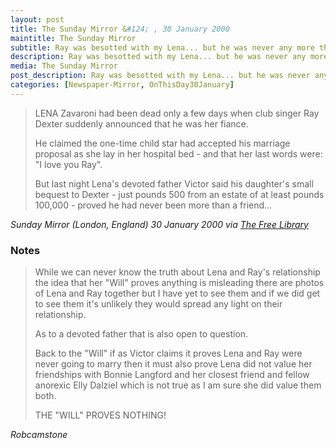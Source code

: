 ```yaml
---
layout: post
title: The Sunday Mirror &#124; , 30 January 2000
maintitle: The Sunday Mirror
subtitle: Ray was besotted with my Lena... but he was never any more than her friend; Father says her will proves she never planned to marry singer
description: Ray was besotted with my Lena... but he was never any more than her friend; Father says her will proves she never planned to marry singer.
media: The Sunday Mirror
post_description: Ray was besotted with my Lena... but he was never any more than her friend; Father says her will proves she never planned to marry singer.
categories: [Newspaper-Mirror, OnThisDay30January]
---
```


> LENA Zavaroni had been dead only a few days when club singer Ray Dexter suddenly announced that he was her fiance.
>
> He claimed the one-time child star had accepted his marriage proposal as she lay in her hospital bed - and that her last words were: &quot;I love you Ray&quot;.
>
> But last night Lena's devoted father Victor said his daughter's small bequest to Dexter - just pounds 500 from an estate of at least pounds 100,000 - proved he had never been more than a friend...

<cite>Sunday Mirror (London, England) 30 January 2000 via [The Free Library](http://bit.ly/TFL-LZ-2000-01-30)</cite>

### Notes
> While we can never know the truth about Lena and Ray's relationship the idea that her "Will" proves anything is misleading there are photos of Lena and Ray together but I have yet to see them and if we did get to see them it's unlikely they would spread any light on their relationship.
>
> As to a devoted father that is also open to question.
>
> Back to the "Will" if as Victor claims it proves Lena and Ray were never going to marry then it must also prove Lena did not value her friendships with Bonnie Langford and her closest friend and fellow anorexic Elly Dalziel which is not true as I am sure she did value them both.
>
> THE "WILL" PROVES NOTHING!

<cite>Robcamstone</cite>

